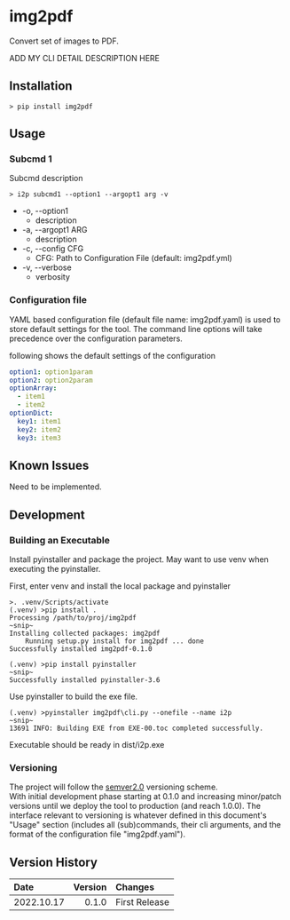 img2pdf
========================================================================

Convert set of images to PDF.

ADD MY CLI DETAIL DESCRIPTION HERE

Installation
------------------------------------------------------------------------

~~~shell
> pip install img2pdf
~~~

Usage
------------------------------------------------------------------------


### Subcmd 1

Subcmd description

~~~shell
> i2p subcmd1 --option1 --argopt1 arg -v
~~~

* -o, --option1
    * description
* -a, --argopt1 ARG
    * description
* -c, --config CFG
    * CFG: Path to Configuration File (default: img2pdf.yml)
* -v, --verbose
    * verbosity

### Configuration file

YAML based configuration file (default file name: img2pdf.yaml)
is used to store default settings for the tool.
The command line options will take precedence over the configuration parameters.

following shows the default settings of the configuration

~~~yaml
option1: option1param
option2: option2param
optionArray:
  - item1
  - item2
optionDict:
  key1: item1
  key2: item2
  key3: item3
~~~

Known Issues
------------------------------------------------------------------------

Need to be implemented.

Development
------------------------------------------------------------------------

### Building an Executable

Install pyinstaller and package the project.
May want to use venv when executing the pyinstaller.

First, enter venv and install the local package and pyinstaller

~~~shell
>. .venv/Scripts/activate
(.venv) >pip install .
Processing /path/to/proj/img2pdf
~snip~
Installing collected packages: img2pdf
    Running setup.py install for img2pdf ... done
Successfully installed img2pdf-0.1.0

(.venv) >pip install pyinstaller
~snip~
Successfully installed pyinstaller-3.6
~~~

Use pyinstaller to build the exe file.

~~~shell
(.venv) >pyinstaller img2pdf\cli.py --onefile --name i2p
~snip~
13691 INFO: Building EXE from EXE-00.toc completed successfully.
~~~

Executable should be ready in dist/i2p.exe

### Versioning

The project will follow the [semver2.0](http://semver.org/) versioning scheme.  
With initial development phase starting at 0.1.0 and increasing
minor/patch versions until we deploy the tool to production
(and reach 1.0.0).
The interface relevant to versioning is whatever defined in this
document's "Usage" section (includes all (sub)commands, their cli arguments,
and the format of the configuration file "img2pdf.yaml").

Version History
------------------------------------------------------------------------

Date        | Version   | Changes
:--         | --:       | :--
2022.10.17  | 0.1.0     | First Release

